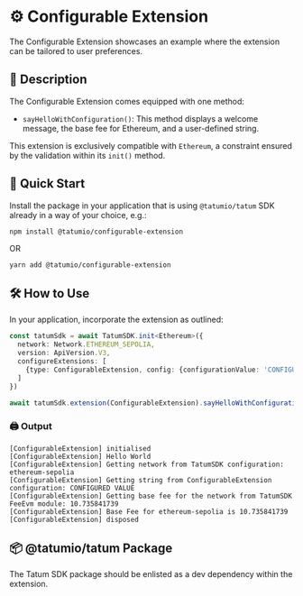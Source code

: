 # ⚙️️ Configurable Extension

The Configurable Extension showcases an example where the extension can be tailored to user preferences.

## 📖 Description

The Configurable Extension comes equipped with one method:

- `sayHelloWithConfiguration()`: This method displays a welcome message, the base fee for Ethereum, and a user-defined string.

This extension is exclusively compatible with `Ethereum`, a constraint ensured by the validation within its `init()` method.

## 🚀 Quick Start

Install the package in your application that is using `@tatumio/tatum` SDK already in a way of your choice, e.g.:

`npm install @tatumio/configurable-extension`

OR

`yarn add @tatumio/configurable-extension`

## 🛠️ How to Use

In your application, incorporate the extension as outlined:

```typescript
const tatumSdk = await TatumSDK.init<Ethereum>({
  network: Network.ETHEREUM_SEPOLIA,
  version: ApiVersion.V3,
  configureExtensions: [
    {type: ConfigurableExtension, config: {configurationValue: 'CONFIGURED VALUE'}},
  ]
})

await tatumSdk.extension(ConfigurableExtension).sayHelloWithConfiguration()
```

### 🖨️ Output

```
[ConfigurableExtension] initialised
[ConfigurableExtension] Hello World
[ConfigurableExtension] Getting network from TatumSDK configuration: ethereum-sepolia
[ConfigurableExtension] Getting string from ConfigurableExtension configuration: CONFIGURED VALUE
[ConfigurableExtension] Getting base fee for the network from TatumSDK FeeEvm module: 10.735841739
[ConfigurableExtension] Base Fee for ethereum-sepolia is 10.735841739
[ConfigurableExtension] disposed
```

## 📦 @tatumio/tatum Package

The Tatum SDK package should be enlisted as a dev dependency within the extension.
